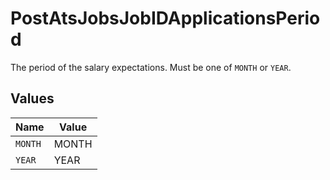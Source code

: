 # PostAtsJobsJobIDApplicationsPeriod

The period of the salary expectations. Must be one of `MONTH` or `YEAR`.


## Values

| Name    | Value   |
| ------- | ------- |
| `MONTH` | MONTH   |
| `YEAR`  | YEAR    |